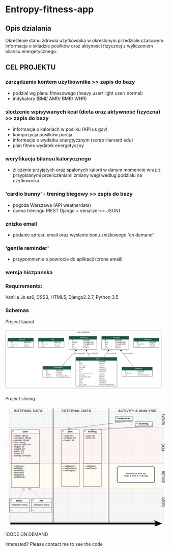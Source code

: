 # Entropy-fitness-app 

## Opis dzialania

Określenie stanu zdrowia użytkownika w określonym przedziale czasowym.
Informacja o skladzie posiłków oraz aktyności fizycznej z wyliczeniem bilansu energetycznego.

## CEL PROJEKTU

### zarządzanie kontem użytkownika >> zapis do bazy
- podzial wg planu fitnesowego (heavy user/ light user/ normal)
- indykatory (BMI/ AMR/ BMR/ WHR)

### śledzenie wpisywanych kcal (dieta oraz aktywność fizyczna) >> zapis do bazy
- informacje o kaloriach w posilku (API us gov)
- kompozycja posilkow porcja
- informacje o wydatku energtycznym (scrap Harvard edu)
- plan fitnes wydatek energetyczny

### weryfikacja bilansu kalorycznego
- zliczenie przyjętych oraz spalonych kalorii w danym momencie wraz z przypisanymi przeliczeniami zmiany wagi
według podziału na użytkownika

### 'cardio bunny' -  trening biegowy >> zapis do bazy
- pogoda Warszawa (API weatherdata)
- ocena treningu (REST Django > serializer>> JSON)

### znizka email
- podanie adresu email oraz wyslanie bonu zniżkowego 'on demand'

### 'gentle reminder'
- przypomnienie o powrocie do aplikacji (crone email)

### wersja hiszpanska 


### Requirements: 
Vanilla Js es6, CSS3, HTML5, Django2.2.7, Python 3.5

### Schemas

Project layout

![alt mapping](https://github.com/MTrawinska/Entropy-fitness-app/blob/master/entropy1.png)

Project slicing

![alt diagram](https://github.com/MTrawinska/Entropy-fitness-app/blob/master/entropy2.png)

!CODE ON DEMAND

Interested? Please contact me to see the code
